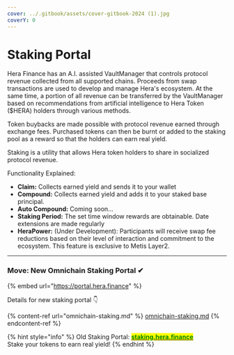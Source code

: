 ```yaml
---
cover: ../.gitbook/assets/cover-gitbook-2024 (1).jpg
coverY: 0
---
```


# Staking Portal

Hera Finance has an A.I. assisted VaultManager that controls protocol revenue collected from all supported chains. Proceeds from swap transactions are used to develop and manage Hera's ecosystem. At the same time, a portion of all revenue can be transferred by the VaultManager based on recommendations from artificial intelligence to Hera Token ($HERA) holders through various methods.

Token buybacks are made possible with protocol revenue earned through exchange fees. Purchased tokens can then be burnt or added to the staking pool as a reward so that the holders can earn real yield.

Staking is a utility that allows Hera token holders to share in socialized protocol revenue.

Functionality Explained:

* **Claim:** Collects earned yield and sends it to your wallet
* **Compound:** Collects earned yield and adds it to your staked base principal.
* **Auto Compound:** Coming soon...
* **Staking Period:** The set time window rewards are obtainable. Date extensions are made regularly
* **HeraPower:** (Under Development): Participants will receive swap fee reductions based on their level of interaction and commitment to the ecosystem. This feature is exclusive to Metis Layer2.

***

### Move: New Omnichain Staking Portal ✔

{% embed url="https://portal.hera.finance" %}

Details for new staking portal 👇

{% content-ref url="omnichain-staking.md" %}
[omnichain-staking.md](omnichain-staking.md)
{% endcontent-ref %}

{% hint style="info" %}
Old Staking Portal: [<mark style="color:green;">**staking.hera.finance**</mark>](https://staking.hera.finance/)\
Stake your tokens to earn real yield!
{% endhint %}

